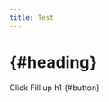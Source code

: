 ```yaml
---
title: Test
---
```

<!-- Testing Minification with comments -->
# {#heading}

Click Fill up h1 {#button}

